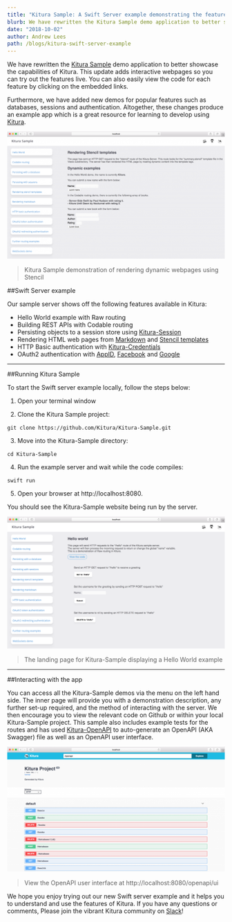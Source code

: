 ```yaml
---
title: "Kitura Sample: A Swift Server example demonstrating the features of Kitura."
blurb: We have rewritten the Kitura Sample demo application to better showcase the capabilities of Kitura
date: "2018-10-02"
author: Andrew Lees
path: /blogs/kitura-swift-server-example
---
```


We have rewritten the [Kitura Sample](https://github.com/Kitura/Kitura-Sample) demo application to better showcase the capabilities of Kitura. This update adds interactive webpages so you can try out the features live. You can also easily view the code for each feature by clicking on the embedded links.

Furthermore, we have added new demos for popular features such as databases, sessions and authentication. Altogether, these changes produce an example app which is a great resource for learning to develop using [Kitura](https://www.kitura.io/).

![Blog pic 1](../../../images/blogsample1.png)

> Kitura Sample demonstration of rendering dynamic webpages using Stencil

##Swift Server example

Our sample server shows off the following features available in Kitura:

- Hello World example with Raw routing
- Building REST APIs with Codable routing
- Persisting objects to a session store using [Kitura-Session](https://github.com/IBM-Swift/Kitura-Session)
- Rendering HTML web pages from [Markdown](https://github.com/IBM-Swift/Kitura-Markdown) and [Stencil templates](https://github.com/IBM-Swift/Kitura-StencilTemplateEngine)
- HTTP Basic authentication with [Kitura-Credentials](https://github.com/IBM-Swift/Kitura-Credentials)
- OAuth2 authentication with [AppID](https://github.com/ibm-cloud-security/appid-serversdk-swift), [Facebook](https://github.com/Kitura/Kitura-CredentialsFacebook) and [Google](https://github.com/IBM-Swift/Kitura-CredentialsGoogle)

---

##Running Kitura Sample

To start the Swift server example locally, follow the steps below:

1. Open your terminal window

2. Clone the Kitura Sample project:
```
git clone https://github.com/Kitura/Kitura-Sample.git
```

3. Move into the Kitura-Sample directory:
```
cd Kitura-Sample
```

4. Run the example server and wait while the code compiles:
```
swift run
```

5. Open your browser at http://localhost:8080.

You should see the Kitura-Sample website being run by the server.

![Blog pic 2](../../../images/blogsample2.png)

> The landing page for Kitura-Sample displaying a Hello World example

---

##Interacting with the app

You can access all the Kitura-Sample demos via the menu on the left hand side. The inner page will provide you with a demonstration description, any further set-up required, and the method of interacting with the server. We then encourage you to view the relevant code on Github or within your local Kitura-Sample project. This sample also includes example tests for the routes and has used [Kitura-OpenAPI](https://github.com/IBM-Swift/Kitura-OpenAPI) to auto-generate an OpenAPI (AKA Swagger) file as well as an OpenAPI user interface.

![Blog pic 3](../../../images/blogsample3.png)

>View the OpenAPI user interface at http://localhost:8080/openapi/ui

We hope you enjoy trying out our new Swift server example and it helps you to understand and use the features of Kitura. If you have any questions or comments, Please join the vibrant Kitura community on [Slack](http://swift-at-ibm-slack.mybluemix.net/?cm_sp=dw-bluemix-_-swift-_-devcenter&_ga=2.108551425.2052919715.1571393501-1533615335.1571393501)!
